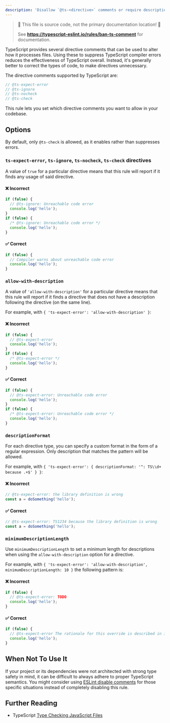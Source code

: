 ```yaml
---
description: 'Disallow `@ts-<directive>` comments or require descriptions after directives.'
---
```


> 🛑 This file is source code, not the primary documentation location! 🛑
>
> See **https://typescript-eslint.io/rules/ban-ts-comment** for documentation.

TypeScript provides several directive comments that can be used to alter how it processes files.
Using these to suppress TypeScript compiler errors reduces the effectiveness of TypeScript overall.
Instead, it's generally better to correct the types of code, to make directives unnecessary.

The directive comments supported by TypeScript are:

```ts
// @ts-expect-error
// @ts-ignore
// @ts-nocheck
// @ts-check
```

This rule lets you set which directive comments you want to allow in your codebase.

## Options

By default, only `@ts-check` is allowed, as it enables rather than suppresses errors.

### `ts-expect-error`, `ts-ignore`, `ts-nocheck`, `ts-check` directives

A value of `true` for a particular directive means that this rule will report if it finds any usage of said directive.

<!--tabs-->

#### ❌ Incorrect

```ts option='{ "ts-ignore": true }'
if (false) {
  // @ts-ignore: Unreachable code error
  console.log('hello');
}
if (false) {
  /* @ts-ignore: Unreachable code error */
  console.log('hello');
}
```

#### ✅ Correct

```ts option='{ "ts-ignore": true }'
if (false) {
  // Compiler warns about unreachable code error
  console.log('hello');
}
```

<!--/tabs-->

### `allow-with-description`

A value of `'allow-with-description'` for a particular directive means that this rule will report if it finds a directive that does not have a description following the directive (on the same line).

For example, with `{ 'ts-expect-error': 'allow-with-description' }`:

<!--tabs-->

#### ❌ Incorrect

```ts option='{ "ts-expect-error": "allow-with-description" }'
if (false) {
  // @ts-expect-error
  console.log('hello');
}
if (false) {
  /* @ts-expect-error */
  console.log('hello');
}
```

#### ✅ Correct

```ts option='{ "ts-expect-error": "allow-with-description" }'
if (false) {
  // @ts-expect-error: Unreachable code error
  console.log('hello');
}
if (false) {
  /* @ts-expect-error: Unreachable code error */
  console.log('hello');
}
```

<!--/tabs-->

### `descriptionFormat`

<!-- insert option description -->

For each directive type, you can specify a custom format in the form of a regular expression. Only description that matches the pattern will be allowed.

For example, with `{ 'ts-expect-error': { descriptionFormat: '^: TS\\d+ because .+$' } }`:

<!--tabs-->

#### ❌ Incorrect

<!-- prettier-ignore -->
```ts option='{ "ts-expect-error": { "descriptionFormat": "^: TS\\\\d+ because .+$" } }'
// @ts-expect-error: the library definition is wrong
const a = doSomething('hello');
```

#### ✅ Correct

<!-- prettier-ignore -->
```ts option='{ "ts-expect-error": { "descriptionFormat": "^: TS\\\\d+ because .+$" } }'
// @ts-expect-error: TS1234 because the library definition is wrong
const a = doSomething('hello');
```

<!--/tabs-->

### `minimumDescriptionLength`

<!-- insert option description -->

Use `minimumDescriptionLength` to set a minimum length for descriptions when using the `allow-with-description` option for a directive.

For example, with `{ 'ts-expect-error': 'allow-with-description', minimumDescriptionLength: 10 }` the following pattern is:

<!--tabs-->

#### ❌ Incorrect

```ts option='{ "ts-expect-error": "allow-with-description", "minimumDescriptionLength": 10 }'
if (false) {
  // @ts-expect-error: TODO
  console.log('hello');
}
```

#### ✅ Correct

```ts option='{ "ts-expect-error": "allow-with-description", "minimumDescriptionLength": 10 }'
if (false) {
  // @ts-expect-error The rationale for this override is described in issue #1337 on GitLab
  console.log('hello');
}
```

<!--/tabs-->

## When Not To Use It

If your project or its dependencies were not architected with strong type safety in mind, it can be difficult to always adhere to proper TypeScript semantics.
You might consider using [ESLint disable comments](https://eslint.org/docs/latest/use/configure/rules#using-configuration-comments-1) for those specific situations instead of completely disabling this rule.

## Further Reading

- TypeScript [Type Checking JavaScript Files](https://www.typescriptlang.org/docs/handbook/type-checking-javascript-files.html)
